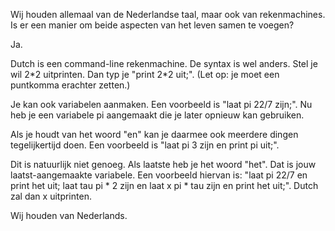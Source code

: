 Wij houden allemaal van de Nederlandse taal, maar ook van rekenmachines. Is er een manier om beide aspecten van het leven samen te voegen?

Ja.

Dutch is een command-line rekenmachine. De syntax is wel anders. Stel je wil 2\*2 uitprinten. Dan typ je "print 2\*2 uit;". (Let op: je moet een puntkomma erachter zetten.)

Je kan ook variabelen aanmaken. Een voorbeeld is "laat pi 22/7 zijn;". Nu heb je een variabele pi aangemaakt die je later opnieuw kan gebruiken.

Als je houdt van het woord "en" kan je daarmee ook meerdere dingen tegelijkertijd doen. Een voorbeeld is "laat pi 3 zijn en print pi uit;".

Dit is natuurlijk niet genoeg. Als laatste heb je het woord "het". Dat is jouw laatst-aangemaakte variabele. Een voorbeeld hiervan is: "laat pi 22/7 en print het uit; laat tau pi \* 2 zijn en laat x pi \* tau zijn en print het uit;". Dutch zal dan x uitprinten.

Wij houden van Nederlands.
